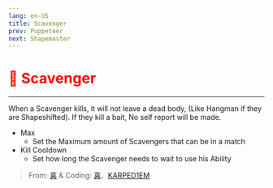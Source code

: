 ```yaml
---
lang: en-US
title: Scavenger
prev: Puppeteer
next: Shapemaster
---
```


# <font color="red">🧺 Scavenger</font> <Badge text="Concealing" type="tip" vertical="middle"/>
---

When a Scavenger kills, it will not leave a dead body, (Like Hangman if they are Shapeshifted). If they kill a bait, No self report will be made.
* Max
  * Set the Maximum amount of Scavengers that can be in a match
* Kill Cooldown
  * Set how long the Scavenger needs to wait to use his Ability

> From: [喜](https://space.bilibili.com/443432765) & Coding: [喜](https://space.bilibili.com/443432765)、[KARPED1EM](https://github.com/KARPED1EM)